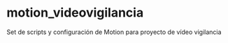 motion_videovigilancia
======================

Set de scripts y configuración de Motion para proyecto de vídeo vigilancia
